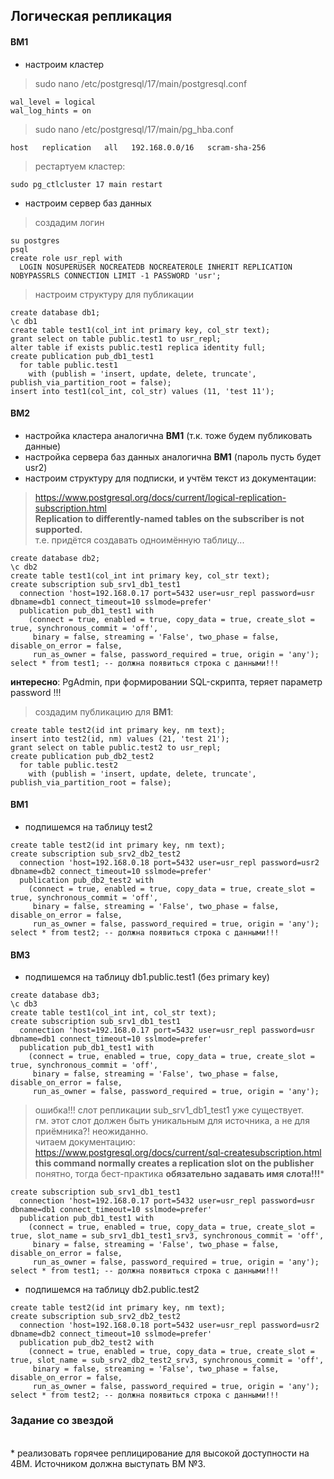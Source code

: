## Логическая репликация

#### ВМ1
- настроим кластер
> sudo nano /etc/postgresql/17/main/postgresql.conf
```
wal_level = logical
wal_log_hints = on
```
> sudo nano /etc/postgresql/17/main/pg_hba.conf
```
host   replication   all   192.168.0.0/16   scram-sha-256
```
> рестартуем кластер:
```
sudo pg_ctlcluster 17 main restart
```
- настроим сервер баз данных
> создадим логин
```
su postgres
psql
create role usr_repl with
  LOGIN NOSUPERUSER NOCREATEDB NOCREATEROLE INHERIT REPLICATION NOBYPASSRLS CONNECTION LIMIT -1 PASSWORD 'usr';
```
> настроим структуру для публикации
```
create database db1;
\c db1
create table test1(col_int int primary key, col_str text);
grant select on table public.test1 to usr_repl;
alter table if exists public.test1 replica identity full;
create publication pub_db1_test1
  for table public.test1
    with (publish = 'insert, update, delete, truncate', publish_via_partition_root = false);
insert into test1(col_int, col_str) values (11, 'test 11');
```

#### ВМ2
- настройка кластера аналогична **ВМ1** (т.к. тоже будем публиковать данные)
- настройка сервера баз данных аналогична **ВМ1** (пароль пусть будет usr2)
- настроим структуру для подписки, и учтём текст из документации:
> https://www.postgresql.org/docs/current/logical-replication-subscription.html \
> **Replication to differently-named tables on the subscriber is not supported.** \
> т.е. придётся создавать одноимённую таблицу...
```
create database db2;
\c db2
create table test1(col_int int primary key, col_str text);
create subscription sub_srv1_db1_test1
  connection 'host=192.168.0.17 port=5432 user=usr_repl password=usr dbname=db1 connect_timeout=10 sslmode=prefer'
  publication pub_db1_test1 with
    (connect = true, enabled = true, copy_data = true, create_slot = true, synchronous_commit = 'off',
     binary = false, streaming = 'False', two_phase = false, disable_on_error = false,
     run_as_owner = false, password_required = true, origin = 'any');
select * from test1; -- должна появиться строка с данными!!!
```
**интересно**: PgAdmin, при формировании SQL-скрипта, теряет параметр password !!!
> создадим публикацию для **ВМ1**:
```
create table test2(id int primary key, nm text);
insert into test2(id, nm) values (21, 'test 21');
grant select on table public.test2 to usr_repl;
create publication pub_db2_test2
  for table public.test2
    with (publish = 'insert, update, delete, truncate', publish_via_partition_root = false);
```

#### ВМ1
- подпишемся на таблицу test2
```
create table test2(id int primary key, nm text);
create subscription sub_srv2_db2_test2
  connection 'host=192.168.0.18 port=5432 user=usr_repl password=usr2 dbname=db2 connect_timeout=10 sslmode=prefer'
  publication pub_db2_test2 with
    (connect = true, enabled = true, copy_data = true, create_slot = true, synchronous_commit = 'off',
     binary = false, streaming = 'False', two_phase = false, disable_on_error = false,
     run_as_owner = false, password_required = true, origin = 'any');
select * from test2; -- должна появиться строка с данными!!!
```

#### ВМ3
- подпишемся на таблицу db1.public.test1 (без primary key)
```
create database db3;
\c db3
create table test1(col_int int, col_str text);
create subscription sub_srv1_db1_test1
  connection 'host=192.168.0.17 port=5432 user=usr_repl password=usr dbname=db1 connect_timeout=10 sslmode=prefer'
  publication pub_db1_test1 with
    (connect = true, enabled = true, copy_data = true, create_slot = true, synchronous_commit = 'off',
     binary = false, streaming = 'False', two_phase = false, disable_on_error = false,
     run_as_owner = false, password_required = true, origin = 'any');
```
> ошибка!!! слот репликации sub_srv1_db1_test1 уже существует. \
> гм. этот слот должен быть уникальным для источника, а не для приёмника?! неожиданно. \
> читаем документацию: https://www.postgresql.org/docs/current/sql-createsubscription.html \
> **this command normally creates a replication slot on the publisher** \
> понятно, тогда бест-практика **обязательно задавать имя слота!!!***
```
create subscription sub_srv1_db1_test1
  connection 'host=192.168.0.17 port=5432 user=usr_repl password=usr dbname=db1 connect_timeout=10 sslmode=prefer'
  publication pub_db1_test1 with
    (connect = true, enabled = true, copy_data = true, create_slot = true, slot_name = sub_srv1_db1_test1_srv3, synchronous_commit = 'off',
     binary = false, streaming = 'False', two_phase = false, disable_on_error = false,
     run_as_owner = false, password_required = true, origin = 'any');
select * from test1; -- должна появиться строка с данными!!!
```
- подпишемся на таблицу db2.public.test2
```
create table test2(id int primary key, nm text);
create subscription sub_srv2_db2_test2
  connection 'host=192.168.0.18 port=5432 user=usr_repl password=usr2 dbname=db2 connect_timeout=10 sslmode=prefer'
  publication pub_db2_test2 with
    (connect = true, enabled = true, copy_data = true, create_slot = true, slot_name = sub_srv2_db2_test2_srv3, synchronous_commit = 'off',
     binary = false, streaming = 'False', two_phase = false, disable_on_error = false,
     run_as_owner = false, password_required = true, origin = 'any');
select * from test2; -- должна появиться строка с данными!!!
```

### Задание со звездой



<p><br>* реализовать горячее реплицирование для высокой доступности на 4ВМ. Источником должна выступать ВМ №3.</p>

